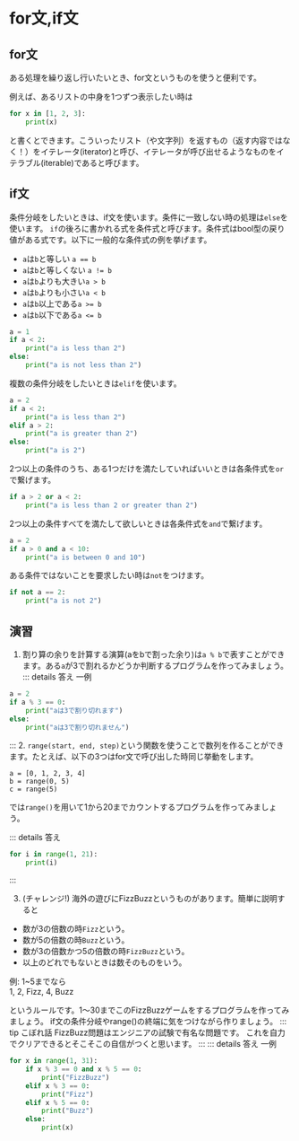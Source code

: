 # for文,if文
## for文
ある処理を繰り返し行いたいとき、for文というものを使うと便利です。

例えば、あるリストの中身を1つずつ表示したい時は
```python
for x in [1, 2, 3]:
    print(x)
```
と書くとできます。こういったリスト（や文字列）を返すもの（返す内容ではなく！）をイテレータ(iterator)と呼び、イテレータが呼び出せるようなものをイテラブル(iterable)であると呼びます。

## if文
条件分岐をしたいときは、if文を使います。条件に一致しない時の処理は`else`を使います。
`if`の後ろに書かれる式を条件式と呼びます。条件式はbool型の戻り値がある式です。以下に一般的な条件式の例を挙げます。

- `a`は`b`と等しい `a == b`
- `a`は`b`と等しくない `a != b`
- `a`は`b`よりも大きい`a > b`
- `a`は`b`よりも小さい`a < b`
- `a`は`b`以上である`a >= b`
- `a`は`b`以下である`a <= b`

```python
a = 1
if a < 2:
    print("a is less than 2")
else:
    print("a is not less than 2")
```
複数の条件分岐をしたいときは`elif`を使います。
```python
a = 2
if a < 2:
    print("a is less than 2")
elif a > 2:
    print("a is greater than 2")
else:
    print("a is 2")
```
2つ以上の条件のうち、ある1つだけを満たしていればいいときは各条件式を`or`で繋げます。
```python
if a > 2 or a < 2:
    print("a is less than 2 or greater than 2")
```
2つ以上の条件すべてを満たして欲しいときは各条件式を`and`で繋げます。
```python
a = 2
if a > 0 and a < 10:
    print("a is between 0 and 10")
```
ある条件ではないことを要求したい時は`not`をつけます。
```python
if not a == 2:
    print("a is not 2")
```

## 演習
1. 割り算の余りを計算する演算(aをbで割った余り)は`a % b`で表すことができます。ある`a`が3で割れるかどうか判断するプログラムを作ってみましょう。
::: details 答え
一例
```python
a = 2
if a % 3 == 0:
    print("aは3で割り切れます")
else:
    print("aは3で割り切れません")
```
:::
2. `range(start, end, step)`という関数を使うことで数列を作ることができます。たとえば、以下の3つはfor文で呼び出した時同じ挙動をします。
```
a = [0, 1, 2, 3, 4]
b = range(0, 5)
c = range(5)
```
では`range()`を用いて1から20までカウントするプログラムを作ってみましょう。

::: details 答え
```python
for i in range(1, 21):
    print(i)
```
:::

3. (チャレンジ!) 海外の遊びにFizzBuzzというものがあります。簡単に説明すると
- 数が3の倍数の時`Fizz`という。
- 数が5の倍数の時`Buzz`という。
- 数が3の倍数かつ5の倍数の時`FizzBuzz`という。
- 以上のどれでもないときは数そのものをいう。

例: 1~5までなら  
1, 2, Fizz, 4, Buzz

というルールです。1〜30までこのFizzBuzzゲームをするプログラムを作ってみましょう。
if文の条件分岐やrange()の終端に気をつけながら作りましょう。
::: tip こぼれ話
FizzBuzz問題はエンジニアの試験で有名な問題です。
これを自力でクリアできるとそこそこの自信がつくと思います。
:::
::: details 答え
一例
```python
for x in range(1, 31):
    if x % 3 == 0 and x % 5 == 0:
        print("FizzBuzz")
    elif x % 3 == 0:
        print("Fizz")
    elif x % 5 == 0:
        print("Buzz")
    else:
        print(x)
```
